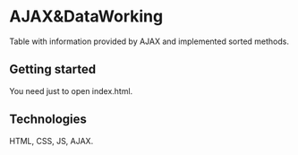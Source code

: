 # AJAX&DataWorking
Table with information provided by AJAX and implemented sorted methods.
## Getting started
You need just to open index.html.
## Technologies
HTML, CSS, JS, AJAX.
